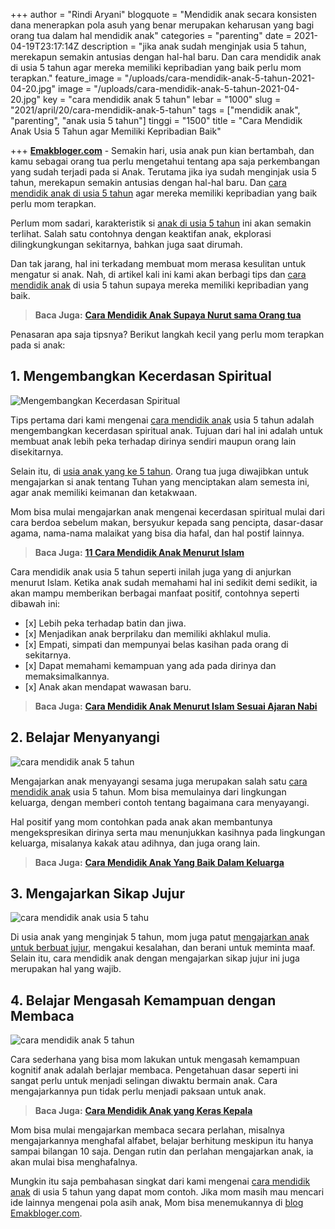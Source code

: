 +++
author = "Rindi Aryani"
blogquote = "Mendidik anak secara konsisten dana menerapkan pola asuh yang benar merupakan keharusan yang bagi orang tua dalam hal mendidik anak"
categories = "parenting"
date = 2021-04-19T23:17:14Z
description = "jika anak sudah menginjak usia 5 tahun, merekapun semakin antusias dengan hal-hal baru. Dan cara mendidik anak di usia 5 tahun agar mereka memiliki kepribadian yang baik perlu mom terapkan."
feature_image = "/uploads/cara-mendidik-anak-5-tahun-2021-04-20.jpg"
image = "/uploads/cara-mendidik-anak-5-tahun-2021-04-20.jpg"
key = "cara mendidik anak 5 tahun"
lebar = "1000"
slug = "2021/april/20/cara-mendidik-anak-5-tahun"
tags = ["mendidik anak", "parenting", "anak usia 5 tahun"]
tinggi = "1500"
title = "Cara Mendidik Anak Usia 5 Tahun agar Memiliki Kepribadian Baik"

+++
[**Emakbloger.com**](/) - Semakin hari, usia anak pun kian bertambah, dan kamu sebagai orang tua perlu mengetahui tentang apa saja perkembangan yang sudah terjadi pada si Anak. Terutama jika iya sudah menginjak usia 5 tahun, merekapun semakin antusias dengan hal-hal baru. Dan [cara mendidik anak di usia 5 tahun](#) agar mereka memiliki kepribadian yang baik perlu mom terapkan.

Perlum mom sadari, karakteristik si [anak di usia 5 tahun](/tags/anak-usia-5-tahun) ini akan semakin terlihat. Salah satu contohnya dengan keaktifan anak, ekplorasi dilingkungkungan sekitarnya, bahkan juga saat dirumah.

Dan tak jarang, hal ini terkadang membuat mom merasa kesulitan untuk mengatur si anak. Nah, di artikel kali ini kami akan berbagi tips dan [cara mendidik anak](https://www.emakbloger.com/2021/april/13/cara-mendidik-anak/) di usia 5 tahun supaya mereka memiliki kepribadian yang baik.

> **Baca Juga:** [**Cara Mendidik Anak Supaya Nurut sama Orang tua**](https://www.emakbloger.com/2021/april/13/cara-mendidik-anak/)

Penasaran apa saja tipsnya? Berikut langkah kecil yang perlu mom terapkan pada si anak:

## 1. Mengembangkan Kecerdasan Spiritual

![Mengembangkan Kecerdasan Spiritual](/uploads/7-cara-mendidik-anak-yang-keras-kepala-1-2021-04-13.jpg "Mengembangkan Kecerdasan Spiritual")

Tips pertama dari kami mengenai [cara mendidik anak](/tags/parenting) usia 5 tahun adalah mengembangkan kecerdasan spiritual anak. Tujuan dari hal ini adalah untuk membuat anak lebih peka terhadap dirinya sendiri maupun orang lain disekitarnya.

Selain itu, di [usia anak yang ke 5 tahun](/tags/anak-usia-5-tahun). Orang tua juga diwajibkan untuk mengajarkan si anak tentang Tuhan yang menciptakan alam semesta ini, agar anak memiliki keimanan dan ketakwaan.

Mom bisa mulai mengajarkan anak mengenai kecerdasan spiritual mulai dari cara berdoa sebelum makan, bersyukur kepada sang pencipta, dasar-dasar agama, nama-nama malaikat yang bisa dia hafal, dan hal postif lainnya.

> **Baca Juga:** [**11 Cara Mendidik Anak Menurut Islam**](https://www.emakbloger.com/cara-mendidik-anak-menurut-islam/)

Cara mendidik anak usia 5 tahun seperti inilah juga yang di anjurkan menurut Islam. Ketika anak sudah memahami hal ini sedikit demi sedikit, ia akan mampu memberikan berbagai manfaat positif, contohnya seperti dibawah ini:

* \[x\] Lebih peka terhadap batin dan jiwa.
* \[x\] Menjadikan anak berprilaku dan memiliki akhlakul mulia.
* \[x\] Empati, simpati dan mempunyai belas kasihan pada orang di sekitarnya.
* \[x\] Dapat memahami kemampuan yang ada pada dirinya dan memaksimalkannya.
* \[x\] Anak akan mendapat wawasan baru.

> **Baca Juga:** [**Cara Mendidik Anak Menurut Islam Sesuai Ajaran Nabi**](https://www.emakbloger.com/2021/april/18/cara-mendidik-anak-menurut-islam/)

## 2. Belajar Menyanyangi

![cara mendidik anak 5 tahun](/uploads/mengajarkan-anak-menyayangi-sesama-2021-04-20.jpg "cara mendidik anak 5 tahun")

Mengajarkan anak menyayangi sesama juga merupakan salah satu [cara mendidik anak](/tags/mendidik-anak) usia 5 tahun. Mom bisa memulainya dari lingkungan keluarga, dengan memberi contoh tentang bagaimana cara menyayangi.

Hal positif yang mom contohkan pada anak akan membantunya mengekspresikan dirinya serta mau menunjukkan kasihnya pada lingkungan keluarga, misalanya kakak atau adihnya, dan juga orang lain.

> **Baca Juga:** [**Cara Mendidik Anak Yang Baik Dalam Keluarga**](https://www.emakbloger.com/2021/april/13/cara-mendidik-anak-yang-baik-dalam-keluarga/)

## 3. Mengajarkan Sikap Jujur

![cara mendidik anak usia 5 tahu](/uploads/mengajarkan-sikap-jujur-pada-anak-2021-04-20.jpg "cara mendidik anak usia 5 tahu")

Di usia anak yang menginjak 5 tahun, mom juga patut [mengajarkan anak untuk berbuat jujur](/tags/parenting), mengakui kesalahan, dan berani untuk meminta maaf. Selain itu, cara mendidik anak dengan mengajarkan sikap jujur ini juga merupakan hal yang wajib.

## 4. Belajar Mengasah Kemampuan dengan Membaca

![cara mendidik anak 5 tahun](/uploads/ibu-dan-anak-membaca-2021-04-20.jpg "cara mendidik anak 5 tahun")

Cara sederhana yang bisa mom lakukan untuk mengasah kemampuan kognitif anak adalah berlajar membaca. Pengetahuan dasar seperti ini sangat perlu untuk menjadi selingan diwaktu bermain anak. Cara mengajarkannya pun tidak perlu menjadi paksaan untuk anak.

> **Baca Juga:** [**Cara Mendidik Anak yang Keras Kepala**](https://www.emakbloger.com/2021/april/14/cara-mendidik-anak-keras-kepala/)

Mom bisa mulai mengajarkan membaca secara perlahan, misalnya mengajarkannya menghafal alfabet, belajar berhitung meskipun itu hanya sampai bilangan 10 saja. Dengan rutin dan perlahan mengajarkan anak, ia akan mulai bisa menghafalnya.

Mungkin itu saja pembahasan singkat dari kami mengenai [cara mendidik anak](/tags/mendidik-anak) di usia 5 tahun yang dapat mom contoh. Jika mom masih mau mencari ide lainnya mengenai pola asih anak, Mom bisa menemukannya di [blog Emakbloger.com](/categories/parenting).